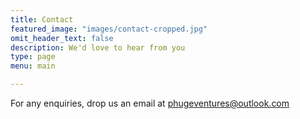 ```yaml
---
title: Contact
featured_image: "images/contact-cropped.jpg"
omit_header_text: false
description: We'd love to hear from you
type: page
menu: main

---
```


For any enquiries, drop us an email at phugeventures@outlook.com
